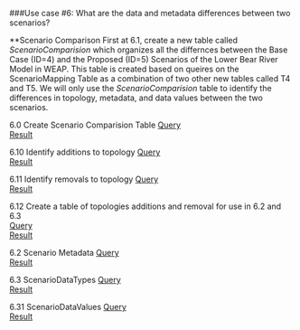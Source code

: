 ###Use case #6: What are the data and metadata differences between two scenarios?   

**Scenario Comparison
First at 6.1, create a new table called *ScenarioComparision* which organizes all the differnces between the Base Case (ID=4) and the Proposed (ID=5) Scenarios of the Lower Bear River Model in WEAP. This table is created based on queires on the ScenarioMapping Table as a combination of two other new tables called T4 and T5. We will only use the *ScenarioComparision* table to identify the differences in topology, metadata, and data values between the two scenarios. 

6.0 Create Scenario Comparision Table
[Query](https://github.com/amabdallah/WaM-DaM/blob/master/02UseCases/UseCasesFiles/Queries/06.0ScenarioComparisionCreatTable.sql)     
[Result](https://github.com/amabdallah/WaM-DaM/blob/master/02UseCases/UseCasesFiles/Results/UseCase6.0.csv)  

6.10 Identify additions to topology 
[Query](https://github.com/amabdallah/WaM-DaM/blob/master/02UseCases/UseCasesFiles/Queries/06.10TopologicalDifferenceAdditions.sql)     
[Result](https://github.com/amabdallah/WaM-DaM/blob/master/02UseCases/UseCasesFiles/Results/UseCase6.10.csv)  

6.11 Identify removals to topology 
[Query](https://github.com/amabdallah/WaM-DaM/blob/master/02UseCases/UseCasesFiles/Queries/06.11TopologicalDifferenceRemovals.sql)     
[Result](https://github.com/amabdallah/WaM-DaM/blob/master/02UseCases/UseCasesFiles/Results/UseCase6.11.csv)  

6.12 Create a table of topologies additions and removal for use in 6.2 and 6.3  
[Query](https://github.com/amabdallah/WaM-DaM/blob/master/02UseCases/UseCasesFiles/Queries/06.12TopologicalDifferenceCreateTable.sql)     
[Result](https://github.com/amabdallah/WaM-DaM/blob/master/02UseCases/UseCasesFiles/Results/UseCase6.12.csv)  

6.2 Scenario Metadata
[Query](https://github.com/amabdallah/WaM-DaM/blob/master/02UseCases/Queries/06.20ScenarioMetadata.sql)     
[Result](https://github.com/amabdallah/WaM-DaM/blob/master/02UseCases/Results/UseCase6.20.csv)

6.3 ScenarioDataTypes
[Query](https://github.com/amabdallah/WaM-DaM/blob/master/02UseCases/UseCasesFiles/Queries/06.30ScenarioDataTypes.sql)     
[Result](https://github.com/amabdallah/WaM-DaM/blob/master/02UseCases/UseCasesFiles/Results/UseCase6.30.csv)

6.31 ScenarioDataValues
[Query](https://github.com/amabdallah/WaM-DaM/blob/master/02UseCases/UseCasesFiles/Queries/06.31ScenarioDataValues.sql)     
[Result](https://github.com/amabdallah/WaM-DaM/blob/master/02UseCases/UseCasesFiles/Results/UseCase6.31.csv)
